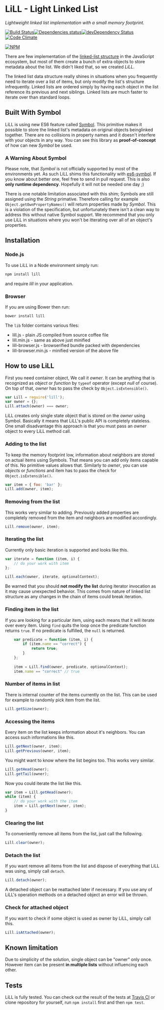 # LiLL - Light Linked List

*Lightweight linked list implementation with a small memory footprint.*

[![Build Status](https://travis-ci.org/BlackDice/lill.svg)](https://travis-ci.org/BlackDice/lill)[![Dependencies status](https://david-dm.org/BlackDice/lill/status.svg)](https://david-dm.org/BlackDice/lill#info=dependencies)[![devDependency Status](https://david-dm.org/BlackDice/lill/dev-status.svg)](https://david-dm.org/BlackDice/lill#info=devDependencies)[![Code Climate](https://codeclimate.com/github/BlackDice/lill/badges/gpa.svg)](https://codeclimate.com/github/BlackDice/lill)

[![NPM](https://nodei.co/npm/lill.png)](https://nodei.co/npm/lill/)

There are few implementation of the [linked-list structure](http://en.wikipedia.org/wiki/Linked_list) in the JavaScript ecosystem, but most of them create a bunch of extra objects to store metadata about the list. We didn't liked that, so we created *LiLL*.

The linked list data structure really shines in situations when you frequently need to iterate over a list of items, but only modify the list's structure infrequently. Linked lists are ordered simply by having each object in the list reference its previous and next siblings. Linked lists are much faster to iterate over than standard loops.

## Built With Symbol

LiLL is using new ES6 feature called [Symbol](http://tc39wiki.calculist.org/es6/symbols/). This primitive makes it possible to store the linked list's metadata on original objects beinglinked together. There are no collisions in property names and it doesn't interfere with your objects in any way. You can see this library as **proof-of-concept** of how can new *Symbol* be used.

### A Warning About Symbol

Please note, that *Symbol* is not officially supported by most of the environments yet. As such LiLL shims this functionality with [es6-symbol](https://www.npmjs.org/package/es6-symbol). If you know about better one, feel free to send in pull request. This is also **only runtime dependency**. Hopefully it will not be needed one day ;)

There is one notable limitation associated with this shim; Symbols are still assigned using the *String* primative. Therefore calling for example `Object.getOwnPropertyNames()` will return properties made by *Symbol*. This is a violation of the specification, but unfortunately there isn't a clean way to address this without native Symbol support. We recommend that you only use LiLL in situations where you won't be itterating over all of an object's properties.

## Installation


### Node.js

To use LiLL in a Node environment simply run:

```bash
npm install lill
```

and require *lill* in your application.

### Browser

If you are using Bower then run:

```bash
bower install lill
```

The `lib` folder contains various files:

 * lill.js - plain JS compiled from source coffee file
 * lill.min.js - same as above just minified
 * lill-browser.js - browserified bundle packed with dependencies
 * lill-browser.min.js - minified version of the above file

## How to use LiLL

First you need container object, We call it *owner*. It can be anything that is recognized as *object* or *function* by `typeof` operator (except *null* of course). On top of that, *owner* has to pass the check by `Object.isExtensible()`.

```js
var Lill = require('lill');
var owner = {};
Lill.attach(owner) === owner;
```

LiLL creates only single state object that is stored on the *owner* using Symbol. Basically it means that LiLL's public API is completely stateless. One small disadvantage this approach is that you must pass an *owner* object to every LiLL method call.

### Adding to the list

To keep the memory footprint low, information about neighbors are stored on actual items using Symbols. That means you can add only items capable of this. No primitive values allows that. Similarly to *owner*, you can use *objects* or *functions* and item has to pass the check for `Object.isExtensible()`.

```js
var item = { foo: 'bar' };
Lill.add(owner, item);
```
	
### Removing from the list

This works very similar to adding. Previously added properties are completely removed from the item and neighbors are modified accordingly.

```js
Lill.remove(owner, item);
```

### Iterating the list

Currently only basic iteration is supported and looks like this.

```js
var iterate = function (item, i) {
	// do your work with item
};

Lill.each(owner, iterate, optionalContext);
```

Be warned that you should **not modify the list** during iterator invocation as it may cause unexpected behavior. This comes from nature of linked list structure as any changes in the chain of items could break iteration.

### Finding item in the list ###

If you are looking for a particular item, using each means that it will iterate over every item. Using `find` quits the loop once the predicate function returns `true`. If no predicate is fulfilled, the `null` is returned.

```js
	var predicate = function (item, i) {
		if (item.name == "correct") {
			return true;
		}
	};
	
	item = Lill.find(owner, predicate, optionalContext);
	item.name == "correct" // true
```

### Number of items in list

There is internal counter of the items currently on the list. This can be used for example to randomly pick item from the list.

```js
Lill.getSize(owner);
```

### Accessing the items

Every item on the list keeps information about it's neighbors. You can access such informations like this.

```js
Lill.getNext(owner, item);
Lill.getPrevious(owner, item);
```

You might want to know where the list begins too. This works very similar.

```js
Lill.getHead(owner);
Lill.getTail(owner);
```

Now you could iterate the list like this.

```js
var item = Lill.getHead(owner);
while (item) {
	// do your work with the item
	item = Lill.getNext(owner, item);
}
```

### Clearing the list

To conveniently remove all items from the list, just call the following.

```js
Lill.clear(owner);
```

### Detach the list

If you want remove all items from the list and dispose of everything that LiLL was using, simply call `detach`.

```js
Lill.detach(owner);
```

A detached object can be reattached later if necessary. If you use any of LiLL's operation methods on a detached object an error will be thrown.

### Check for attached object

If you want to check if some object is used as owner by LiLL, simply call this.

```js
Lill.isAttached(owner);
```

## Known limitation

Due to simplicity of the solution, single object can be "owner" only once. However item can be present **in multiple lists** without influencing each other.

## Tests

LiLL is fully tested. You can check out the result of the tests at [Travis CI](https://travis-ci.org/BlackDice/lill) or clone repository for yourself, run `npm install` first and then `npm test`.
